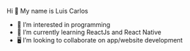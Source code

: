 Hi 👋 My name is Luis Carlos
- 👀 I’m interested in programming
- 🌱 I’m currently learning ReactJs and React Native
- 🖥️ I’m looking to collaborate on app/website development
